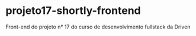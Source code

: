 # projeto17-shortly-frontend
Front-end do projeto n° 17 do curso de desenvolvimento fullstack da Driven 
